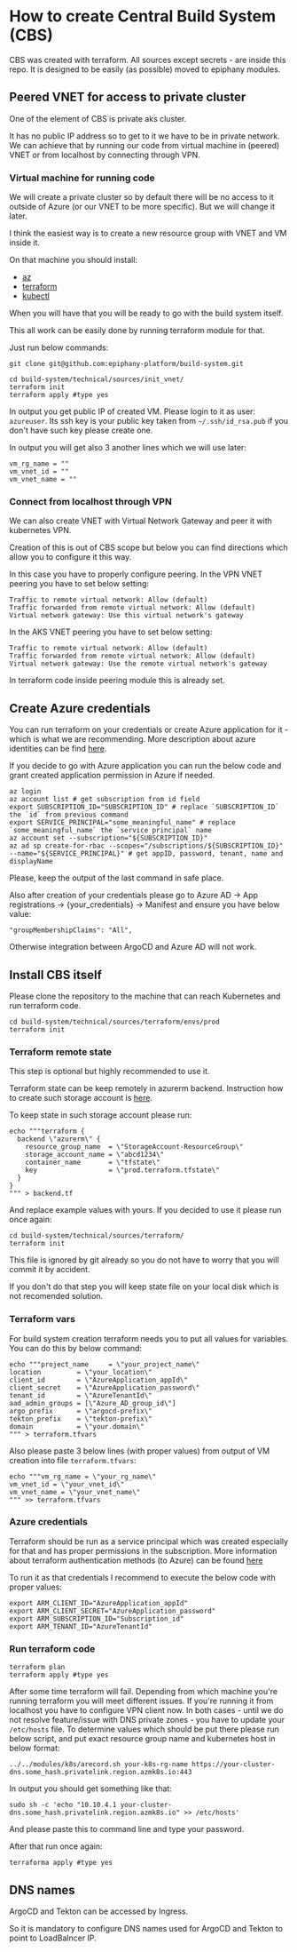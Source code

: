 # How to create Central Build System (CBS)

CBS was created with terraform.
All sources except secrets - are inside this repo.
It is designed to be easily (as possible) moved to epiphany modules.

## Peered VNET for access to private cluster

One of the element of CBS is private aks cluster.

It has no public IP address so to get to it we have to be in private network.
We can achieve that by running our code from virtual machine in (peered) VNET or from localhost by connecting through VPN.

### Virtual machine for running code

We will create a private cluster so by default there will be no access to it outside of Azure (or our VNET to be more specific).
But we will change it later.

I think the easiest way is to create a new resource group with VNET and VM inside it.

On that machine you should install:

* [az](https://docs.microsoft.com/pl-pl/cli/azure/install-azure-cli)
* [terraform](https://learn.hashicorp.com/tutorials/terraform/install-cli)
* [kubectl](https://kubernetes.io/docs/tasks/tools/install-kubectl/)

When you will have that you will be ready to go with the build system itself.

This all work can be easily done by running terraform module for that.

Just run below commands:

```shell
git clone git@github.com:epiphany-platform/build-system.git

cd build-system/technical/sources/init_vnet/
terraform init
terraform apply #type yes
```

In output you get public IP of created VM. Please login to it as user: `azureuser`. Its ssh key is your public key taken from `~/.ssh/id_rsa.pub` if you don't have such key please create one.

In output you will get also 3 another lines which we will use later:

```shell
vm_rg_name = ""
vm_vnet_id = ""
vm_vnet_name = ""
```

### Connect from localhost through VPN

We can also create VNET with Virtual Network Gateway and peer it with kubernetes VPN.

Creation of this is out of CBS scope but below you can find directions which allow you to configure it this way.

In this case you have to properly configure peering.
In the VPN VNET peering you have to set below setting:

```text
Traffic to remote virtual network: Allow (default)
Traffic forwarded from remote virtual network: Allow (default)
Virtual network gateway: Use this virtual network's gateway
```

In the AKS VNET  peering you have to set below setting:

```text
Traffic to remote virtual network: Allow (default)
Traffic forwarded from remote virtual network: Allow (default)
Virtual network gateway: Use the remote virtual network's gateway
```

In terraform code inside peering module this is already set.

## Create Azure credentials

You can run terraform on your credentials or create Azure application for it - which is what we are recommending.
More description about azure identities can be find [here](https://docs.microsoft.com/en-us/azure/active-directory/develop/app-objects-and-service-principals).

If you decide to go with Azure application you can run the below code and grant created application permission in Azure if needed.

```shell
az login
az account list # get subscription from id field
export SUBSCRIPTION_ID="SUBSCRIPTION_ID" # replace `SUBSCRIPTION_ID` the `id` from previous command
export SERVICE_PRINCIPAL="some_meaningful_name" # replace `some_meaningful_name` the `service principal` name
az account set --subscription="${SUBSCRIPTION_ID}"
az ad sp create-for-rbac --scopes="/subscriptions/${SUBSCRIPTION_ID}" --name="${SERVICE_PRINCIPAL}" # get appID, password, tenant, name and displayName
```

Please, keep the output of the last command in safe place.

Also after creation of your credentials please go to Azure AD -> App registrations -> {your_credentials} -> Manifest and ensure you have below value:

```text
"groupMembershipClaims": "All",
```

Otherwise integration between ArgoCD and Azure AD will not work.

## Install CBS itself

Please clone the repository to the machine that can reach Kubernetes and run terraform code.

```shell
cd build-system/technical/sources/terraform/envs/prod
terraform init
```

### Terraform remote state

This step is optional but highly recommended to use it.

Terraform state can be keep remotely in azurerm backend.
Instruction how to create such storage account is [here](https://docs.microsoft.com/en-us/azure/developer/terraform/store-state-in-azure-storage).

To keep state in such storage account please run:

```shell
echo """terraform {
  backend \"azurerm\" {
    resource_group_name  = \"StorageAccount-ResourceGroup\"
    storage_account_name = \"abcd1234\"
    container_name       = \"tfstate\"
    key                  = \"prod.terraform.tfstate\"
  }
}
""" > backend.tf
```

And replace example values with yours.
If you decided to use it please run once again:

```shell
cd build-system/technical/sources/terraform/
terraform init
```

This file is ignored by git already so you do not have to worry that you will commit it by accident.

If you don't do that step you will keep state file on your local disk which is not recomended solution.

### Terraform vars

For build system creation terraform needs you to put all values for variables.
You can do this by below command:

```shell
echo """project_name     = \"your_project_name\"
location         = \"your_location\"
client_id        = \"AzureApplication_appId\"
client_secret    = \"AzureApplication_password\"
tenant_id        = \"AzureTenantId\"
aad_admin_groups = [\"Azure_AD_group_id\"]
argo_prefix      = \"argocd-prefix\"
tekton_prefix    = \"tekton-prefix\"
domain           = \"your.domain\"
""" > terraform.tfvars
```

Also please paste 3 below lines (with proper values) from output of VM creation into file `terraform.tfvars`:

```shell
echo """vm_rg_name = \"your_rg_name\"
vm_vnet_id = \"your_vnet_id\"
vm_vnet_name = \"your_vnet_name\"
""" >> terraform.tfvars
```

### Azure credentials

Terraform should be run as a service principal which was created especially for that and has proper permissions in the subscription.
More information about terraform authentication methods (to Azure) can be found [here](https://registry.terraform.io/providers/hashicorp/azurerm/latest/docs#authenticating-to-azure)

To run it as that credentials I recommend to execute the below code with proper values:

```shell
export ARM_CLIENT_ID="AzureApplication_appId"
export ARM_CLIENT_SECRET="AzureApplication_password"
export ARM_SUBSCRIPTION_ID="Subscription_id"
export ARM_TENANT_ID="AzureTenantId"
```

### Run terraform code

```shell
terraform plan
terraform apply #type yes
```

After some time terraform will fail.
Depending from which machine you're running terraform you will meet different issues.
If you're running it from localhost you have to configure VPN client now.
In both cases - until we do not resolve feature/issue with DNS private zones - you have to update your `/etc/hosts` file.
To determine values which should be put there please run below script, and put exact resource group name and kubernetes host in below format:

```shell
../../modules/k8s/arecord.sh your-k8s-rg-name https://your-cluster-dns.some_hash.privatelink.region.azmk8s.io:443
```

In output you should get something like that:

```shell script
sudo sh -c 'echo "10.10.4.1 your-cluster-dns.some_hash.privatelink.region.azmk8s.io" >> /etc/hosts'
```

And please paste this to command line and type your password.

After that run once again:

```shell
terraforma apply #type yes
```

## DNS names

ArgoCD and Tekton can be accessed by Ingress.

So it is mandatory to configure DNS names used for ArgoCD and Tekton to point to LoadBalncer IP.

